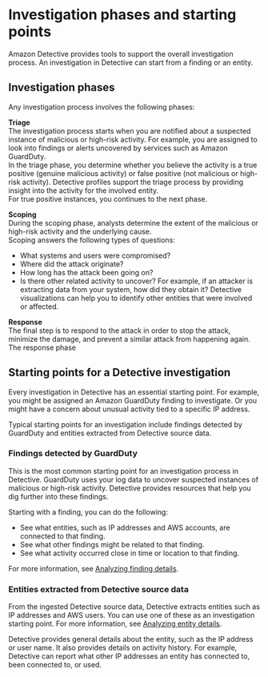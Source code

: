 # Investigation phases and starting points<a name="investigation-phases-starts"></a>

Amazon Detective provides tools to support the overall investigation process\. An investigation in Detective can start from a finding or an entity\. 

## Investigation phases<a name="how-detective-enables-investigation.title"></a>

Any investigation process involves the following phases:

****Triage****  
The investigation process starts when you are notified about a suspected instance of malicious or high\-risk activity\. For example, you are assigned to look into findings or alerts uncovered by services such as Amazon GuardDuty\.  
In the triage phase, you determine whether you believe the activity is a true positive \(genuine malicious activity\) or false positive \(not malicious or high\-risk activity\)\. Detective profiles support the triage process by providing insight into the activity for the involved entity\.  
For true positive instances, you continues to the next phase\.

****Scoping****  
During the scoping phase, analysts determine the extent of the malicious or high\-risk activity and the underlying cause\.  
Scoping answers the following types of questions:  
+ What systems and users were compromised?
+ Where did the attack originate?
+ How long has the attack been going on?
+ Is there other related activity to uncover? For example, if an attacker is extracting data from your system, how did they obtain it?
Detective visualizations can help you to identify other entities that were involved or affected\.

**Response**  
The final step is to respond to the attack in order to stop the attack, minimize the damage, and prevent a similar attack from happening again\.  
The response phase

## Starting points for a Detective investigation<a name="investigation-starting-points"></a>

Every investigation in Detective has an essential starting point\. For example, you might be assigned an Amazon GuardDuty finding to investigate\. Or you might have a concern about unusual activity tied to a specific IP address\.

Typical starting points for an investigation include findings detected by GuardDuty and entities extracted from Detective source data\.

### Findings detected by GuardDuty<a name="investigation-findings-detected"></a>

This is the most common starting point for an investigation process in Detective\. GuardDuty uses your log data to uncover suspected instances of malicious or high\-risk activity\. Detective provides resources that help you dig further into these findings\.

Starting with a finding, you can do the following:
+ See what entities, such as IP addresses and AWS accounts, are connected to that finding\.
+ See what other findings might be related to that finding\.
+ See what activity occurred close in time or location to that finding\.

For more information, see [Analyzing finding details](finding-profiles.md)\.

### Entities extracted from Detective source data<a name="investigation-entity-extracted"></a>

From the ingested Detective source data, Detective extracts entities such as IP addresses and AWS users\. You can use one of these as an investigation starting point\. For more information, see [Analyzing entity details](entity-profiles.md)\.

Detective provides general details about the entity, such as the IP address or user name\. It also provides details on activity history\. For example, Detective can report what other IP addresses an entity has connected to, been connected to, or used\.